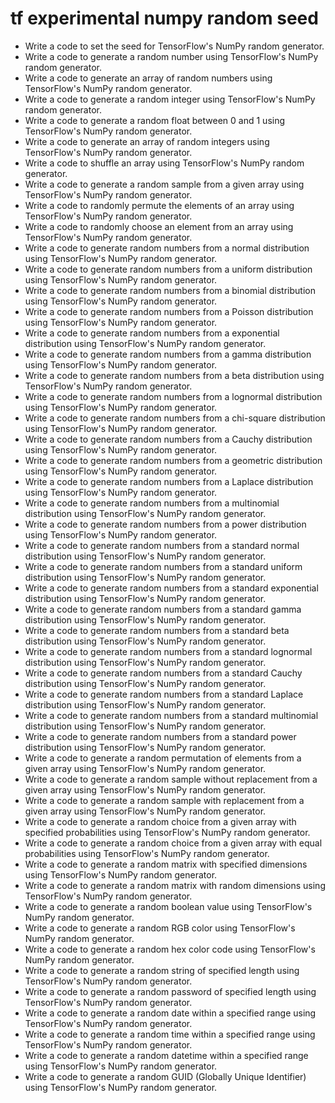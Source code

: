 # tf experimental numpy random seed

- Write a code to set the seed for TensorFlow's NumPy random generator.
- Write a code to generate a random number using TensorFlow's NumPy random generator.
- Write a code to generate an array of random numbers using TensorFlow's NumPy random generator.
- Write a code to generate a random integer using TensorFlow's NumPy random generator.
- Write a code to generate a random float between 0 and 1 using TensorFlow's NumPy random generator.
- Write a code to generate an array of random integers using TensorFlow's NumPy random generator.
- Write a code to shuffle an array using TensorFlow's NumPy random generator.
- Write a code to generate a random sample from a given array using TensorFlow's NumPy random generator.
- Write a code to randomly permute the elements of an array using TensorFlow's NumPy random generator.
- Write a code to randomly choose an element from an array using TensorFlow's NumPy random generator.
- Write a code to generate random numbers from a normal distribution using TensorFlow's NumPy random generator.
- Write a code to generate random numbers from a uniform distribution using TensorFlow's NumPy random generator.
- Write a code to generate random numbers from a binomial distribution using TensorFlow's NumPy random generator.
- Write a code to generate random numbers from a Poisson distribution using TensorFlow's NumPy random generator.
- Write a code to generate random numbers from a exponential distribution using TensorFlow's NumPy random generator.
- Write a code to generate random numbers from a gamma distribution using TensorFlow's NumPy random generator.
- Write a code to generate random numbers from a beta distribution using TensorFlow's NumPy random generator.
- Write a code to generate random numbers from a lognormal distribution using TensorFlow's NumPy random generator.
- Write a code to generate random numbers from a chi-square distribution using TensorFlow's NumPy random generator.
- Write a code to generate random numbers from a Cauchy distribution using TensorFlow's NumPy random generator.
- Write a code to generate random numbers from a geometric distribution using TensorFlow's NumPy random generator.
- Write a code to generate random numbers from a Laplace distribution using TensorFlow's NumPy random generator.
- Write a code to generate random numbers from a multinomial distribution using TensorFlow's NumPy random generator.
- Write a code to generate random numbers from a power distribution using TensorFlow's NumPy random generator.
- Write a code to generate random numbers from a standard normal distribution using TensorFlow's NumPy random generator.
- Write a code to generate random numbers from a standard uniform distribution using TensorFlow's NumPy random generator.
- Write a code to generate random numbers from a standard exponential distribution using TensorFlow's NumPy random generator.
- Write a code to generate random numbers from a standard gamma distribution using TensorFlow's NumPy random generator.
- Write a code to generate random numbers from a standard beta distribution using TensorFlow's NumPy random generator.
- Write a code to generate random numbers from a standard lognormal distribution using TensorFlow's NumPy random generator.
- Write a code to generate random numbers from a standard Cauchy distribution using TensorFlow's NumPy random generator.
- Write a code to generate random numbers from a standard Laplace distribution using TensorFlow's NumPy random generator.
- Write a code to generate random numbers from a standard multinomial distribution using TensorFlow's NumPy random generator.
- Write a code to generate random numbers from a standard power distribution using TensorFlow's NumPy random generator.
- Write a code to generate a random permutation of elements from a given array using TensorFlow's NumPy random generator.
- Write a code to generate a random sample without replacement from a given array using TensorFlow's NumPy random generator.
- Write a code to generate a random sample with replacement from a given array using TensorFlow's NumPy random generator.
- Write a code to generate a random choice from a given array with specified probabilities using TensorFlow's NumPy random generator.
- Write a code to generate a random choice from a given array with equal probabilities using TensorFlow's NumPy random generator.
- Write a code to generate a random matrix with specified dimensions using TensorFlow's NumPy random generator.
- Write a code to generate a random matrix with random dimensions using TensorFlow's NumPy random generator.
- Write a code to generate a random boolean value using TensorFlow's NumPy random generator.
- Write a code to generate a random RGB color using TensorFlow's NumPy random generator.
- Write a code to generate a random hex color code using TensorFlow's NumPy random generator.
- Write a code to generate a random string of specified length using TensorFlow's NumPy random generator.
- Write a code to generate a random password of specified length using TensorFlow's NumPy random generator.
- Write a code to generate a random date within a specified range using TensorFlow's NumPy random generator.
- Write a code to generate a random time within a specified range using TensorFlow's NumPy random generator.
- Write a code to generate a random datetime within a specified range using TensorFlow's NumPy random generator.
- Write a code to generate a random GUID (Globally Unique Identifier) using TensorFlow's NumPy random generator.